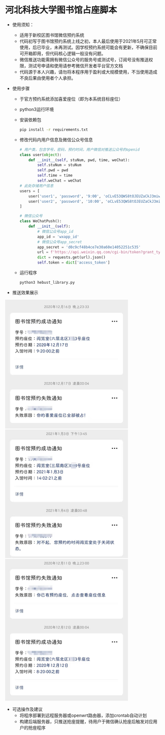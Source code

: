 # 河北科技大学图书馆占座脚本

* 使用须知：
  * 适用于新校区图书馆微信预约系统
  * 代码初写于图书馆预约系统上线之初，本人最后使用于2021年5月可正常使用，后已毕业，未再测试。因学校预约系统可能会有更新，不确保目前可开箱即用，但代码核心逻辑一般没有问题。
  * 微信推送功能需拥有微信公众号的服务号或测试号，订阅号没有推送权限，测试号申请和使用请参考微信开发者平台官方文档
  * 代码源于本人兴趣，请勿将本程序用于盈利或大规模使用，不当使用造成不良后果由使用者个人承担。

* 使用步骤
  * 于官方预约系统添加喜爱座位（即为本系统目标座位）
  * python3运行环境
  * 安装依赖包

    ```bash
    pip install -r requirements.txt
    ```

  * 修改代码内用户信息及微信公众号信息

    ```python
    # 用户类，包含学号，密码，预约时间，用户微信对推送公众号的openid
    class user(object):
        def __init__(self, stuNum, pwd, time, weChat):
            self.stuNum = stuNum
            self.pwd = pwd
            self.time = time
            self.weChat = weChat
    # 此处存储用户信息
    users = [
        user('user1', 'password', '9:00', 'oCLvE53QWS8tOJEUZaCkJ3miwe5k'),
        user('user2', 'password', '10:00', 'oCLvE53QWS8tOJEUZaCkJ3miwe5k')
    ]
    ```

    ```python
    # 微信公众号
    class WeChatPush():
        def __init__(self):
            # 微信公众号app_id
            app_id = 'wxapp_id'
            # 微信公众号app_secret
            app_secret = 'd0c9cf48b4ce7e30a60e14052251c535'
            url = f'https://api.weixin.qq.com/cgi-bin/token?grant_type=client_credential&appid={app_id}&secret={app_secret}'
            dict = requests.get(url).json()
            self.token = dict['access_token']
    ```

  * 运行程序

    ```bash
    python3 hebust_library.py
    ```

* 推送效果展示

<img src="img/result1.jpg" width="400"><img src="img/result2.jpg" width="400"><img src="img/result3.jpg" width="400">

* 可选操作及建议
  * 将程序部署到远程服务器或openwrt路由器，添加crontab自动计划
  * 构建后端服务器，只推送抢座提醒，待用户于微信确认抢座后触发对应用户的抢座程序
